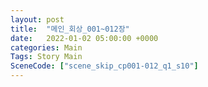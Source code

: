 ```yaml
---
layout: post
title:  "메인_회상_001~012장"
date:   2022-01-02 05:00:00 +0000
categories: Main
Tags: Story Main
SceneCode: ["scene_skip_cp001-012_q1_s10"]
---
```

